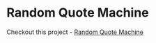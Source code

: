 # Random Quote Machine
Checkout this project - [Random Quote Machine](https://random-quote-machine0.web.app)